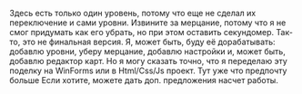 Здесь есть только один уровень, потому что еще не сделал их переключение и сами уровни.
Извините за мерцание, потому что я не смог придумать как его убрать, но при этом оставить секундомер.
Так-то, это не финальная версия. Я, может быть, буду её дорабатывать:
  добавлю уровни, уберу мерцание, добавлю настройки и, может быть, добавлю редактор карт.
Но я могу сказать точно, что я переделаю эту поделку на WinForms или в Html/Css/Js проект. Тут уже что предпочту больше
Если хотите, можете дать доп. предложения насчет работы.
